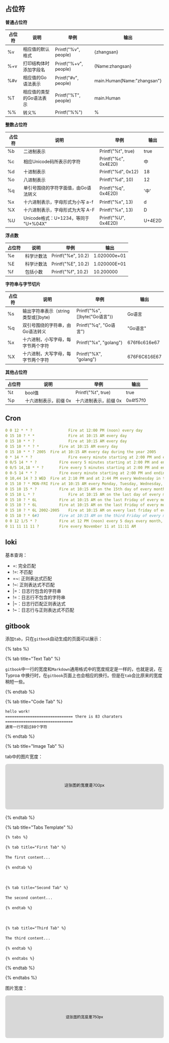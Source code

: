 ## 占位符

**普通占位符**

| 占位符 | 说明                     | 举例                  | 输出                        |
| ------ | ------------------------ | --------------------- | --------------------------- |
| %v     | 相应值的默认格式         | Printf("%v", people)  | {zhangsan}                  |
| %+v    | 打印结构体时添加字段名   | Printf("%+v", people) | {Name:zhangsan}             |
| %#v    | 相应值的Go语法表示       | Printf("#v", people)  | main.Human{Name:"zhangsan"} |
| %T     | 相应值的类型的Go语法表示 | Printf("%T", people)  | main.Human                  |
| %%     | 转义%                    | Printf("%%")          | %                           |

**整数占位符**

| 占位符 | 说明                                 | 举例                 | 输出   |
| ------ | ------------------------------------ | -------------------- | ------ |
| %b     | 二进制表示                           | Printf("%t", true)   | true   |
| %c     | 相应Unicode码所表示的字符            | Printf("%c", 0x4E2D) | 中     |
| %d     | 十进制表示                           | Printf("%d", 0x12)   | 18     |
| %o     | 八进制表示                           | Printf("%d", 10)     | 12     |
| %q     | 单引号围绕的字符字面值，由Go语法转义 | Printf("%q", 0x4E2D) | '中'   |
| %x     | 十六进制表示，字母形式为小写 a-f     | Printf("%x", 13)     | d      |
| %X     | 十六进制表示，字母形式为大写 A-F     | Printf("%x", 13)     | D      |
| %U     | Unicode格式：U+1234，等同于 "U+%04X" | Printf("%U", 0x4E2D) | U+4E2D |

**浮点数**

| 占位符 | 说明       | 举例               | 输出         |
| ------ | ---------- | ------------------ | ------------ |
| %e     | 科学计数法 | Printf("%e", 10.2) | 1.020000e+01 |
| %E     | 科学计数法 | Printf("%E", 10.2) | 1.020000E+01 |
| %f     | 包括小数   | Printf("%f", 10.2) | 10.200000    |

**字符串与字节切片**

| 占位符 | 说明                                | 举例                           | 输出         |
| ------ | ----------------------------------- | ------------------------------ | ------------ |
| %s     | 输出字符串表示（string类型或[]byte) | Printf("%s", []byte("Go语言")) | Go语言       |
| %q     | 双引号围绕的字符串，由Go语法转义    | Printf("%q", "Go语言")         | "Go语言"     |
| %x     | 十六进制，小写字母，每字节两个字符  | Printf("%x", "golang")         | 676f6c616e67 |
| %X     | 十六进制，大写字母，每字节两个字符  | Printf("%X", "golang")         | 676F6C616E67 |

 **其他占位符**

| 占位符 | 说明                  | 举例                  | 输出     |
| ------ | --------------------- | --------------------- | -------- |
| %t     | bool值                | Printf("%t", true)    | true     |
| %p     | 十六进制表示，前缀 0x | 十六进制表示，前缀 0x | 0x4f57f0 |







## Cron

```yaml
0 0 12 * * ?				Fire at 12:00 PM (noon) every day
0 15 10 ? * *				Fire at 10:15 AM every day
0 15 10 * * ?				Fire at 10:15 AM every day
0 15 10 * * ? *			Fire at 10:15 AM every day
0 15 10 * * ? 2005	Fire at 10:15 AM every day during the year 2005
0 * 14 * * ?				Fire every minute starting at 2:00 PM and ending at 2:59 PM, every day
0 0/5 14 * * ?			Fire every 5 minutes starting at 2:00 PM and ending at 2:55 PM, every day
0 0/5 14,18 * * ?		Fire every 5 minutes starting at 2:00 PM and ending at 2:55 PM, AND fire every 5 minutes starting at 6:00 PM and ending at 6:55 PM, every day
0 0-5 14 * * ?			Fire every minute starting at 2:00 PM and ending at 2:05 PM, every day
0 10,44 14 ? 3 WED	Fire at 2:10 PM and at 2:44 PM every Wednesday in the month of March
0 15 10 ? * MON-FRI	Fire at 10:15 AM every Monday, Tuesday, Wednesday, Thursday and Friday
0 15 10 15 * ?			Fire at 10:15 AM on the 15th day of every month
0 15 10 L * ?				Fire at 10:15 AM on the last day of every month
0 15 10 ? * 6L			Fire at 10:15 AM on the last Friday of every month
0 15 10 ? * 6L			Fire at 10:15 AM on the last Friday of every month
0 15 10 ? * 6L 2002-2005	Fire at 10:15 AM on every last friday of every month during the years 2002, 2003, 2004, and 2005
0 15 10 ? * 6#3			Fire at 10:15 AM on the third Friday of every month
0 0 12 1/5 * ?			Fire at 12 PM (noon) every 5 days every month, starting on the first day of the month
0 11 11 11 11 ?			Fire every November 11 at 11:11 AM
```



## loki

基本查询：

- =: 完全匹配
- !=: 不匹配
- =~: 正则表达式匹配
- !~: 正则表达式不匹配
- |=：日志行包含的字符串
- !=：日志行不包含的字符串
- |~：日志行匹配正则表达式
- !~：日志行与正则表达式不匹配





## gitbook

添加`tab`，只在`gitbook`自动生成的页面可以展示：

{% tabs %}

{% tab title="Text Tab" %}

`gitbook`中一行的宽度和`Markdown`通用格式中的宽度规定是一样的，也就是说，在 Typroa 中换行时，在`gitbook`页面上也会相应的换行。但是在`tab`会比原来的宽度稍短一些。

{% endtab %} 



{% tab title="Code Tab" %}

```
hello work!
============================== there is 83 charaters ==============================
通常一行不超过80个字符
```

{% endtab %} 



{% tab title="Image Tab" %}

tab中的图片宽度：

![700px](../asset/Other/Dictionary/700px.png)

{% endtab %} 



{% tab title="Tabs Template" %}

```gitbook
{% tabs %}

{% tab title="First Tab" %}

The first content...

{% endtab %} 



{% tab title="Second Tab" %}

The second content...

{% endtab %} 



{% tab title="Third Tab" %}

The third content...

{% endtab %} 

{% endtabs %}
```

{% endtab %} 

{% endtabs %}



图片宽度：

![750px](../asset/Other/Dictionary/750px.png)


